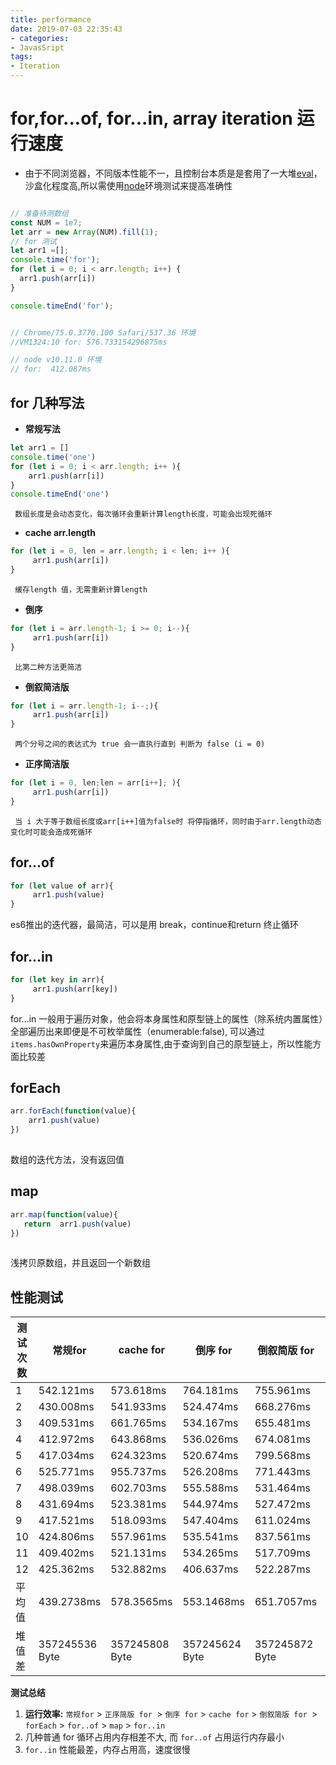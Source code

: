 ```yaml
---
title: performance
date: 2019-07-03 22:35:43
- categories:
- JavasSript
tags: 
- Iteration
---
```

# for,for...of, for...in, array iteration 运行速度
- 由于不同浏览器，不同版本性能不一，且控制台本质是是套用了一大堆[eval](https://www.zhihu.com/question/29352114/answer/44050599)，沙盒化程度高,所以需使用[node](https://nodejs.org/en/)环境测试来提高准确性
```javascript

// 准备待测数组
const NUM = 1e7;
let arr = new Array(NUM).fill(1);
// for 测试
let arr1 =[];
console.time('for');
for (let i = 0; i < arr.length; i++) {
  arr1.push(arr[i])
}

console.timeEnd('for');


// Chrome/75.0.3770.100 Safari/537.36 环境
//VM1324:10 for: 576.733154296875ms

// node v10.11.0 环境 
// for:  412.087ms
```

## for 几种写法

- **常规写法**
```javascript
let arr1 = []
console.time('one')
for (let i = 0; i < arr.length; i++ ){
    arr1.push(arr[i])
}
console.timeEnd('one')

```
     数组长度是会动态变化，每次循环会重新计算length长度，可能会出现死循环

- **cache arr.length**
```javascript
for (let i = 0, len = arr.length; i < len; i++ ){
     arr1.push(arr[i])
}
```
     缓存length 值，无需重新计算length

- **倒序**
```javascript
for (let i = arr.length-1; i >= 0; i--){
     arr1.push(arr[i])
}
```
     比第二种方法更简洁

-  **倒叙简洁版**
```javascript
for (let i = arr.length-1; i--;){
     arr1.push(arr[i])
}
```
     两个分号之间的表达式为 true 会一直执行直到 判断为 false (i = 0)

- **正序简洁版**
```javascript
for (let i = 0, len;len = arr[i++]; ){
     arr1.push(arr[i])
}
```
     当 i 大于等于数组长度或arr[i++]值为false时 将停指循环，同时由于arr.length动态变化时可能会造成死循环

## for...of
```javascript
for (let value of arr){
     arr1.push(value)
}
```
es6推出的迭代器，最简洁，可以是用 break，continue和return 终止循环

## for...in
```javascript
for (let key in arr){
     arr1.push(arr[key])
}
```
for...in 一般用于遍历对象，他会将本身属性和原型链上的属性（除系统内置属性）全部遍历出来即便是不可枚举属性（enumerable:false), 可以通过 `items.hasOwnProperty`来遍历本身属性,由于查询到自己的原型链上，所以性能方面比较差

## forEach
```javascript
arr.forEach(function(value){
    arr1.push(value)
})
     
```
数组的迭代方法，没有返回值

## map 
```javascript
arr.map(function(value){
   return  arr1.push(value)
})
     
```
浅拷贝原数组，并且返回一个新数组

## 性能测试



| 测试次数 | 常规for | cache for | 倒序 for | 倒叙简版 for | 正序简版 for | for..of | for..in | forEach | map |
| ------ | ------ | ------ | ------ | ------ | ------ | ------ |------ |------ |------ |
| 1 | 542.121ms | 573.618ms | 764.181ms | 755.961ms | 571.464ms | 945.199ms | 4077.020ms | 625.859ms |3573.946ms |
| 2 | 430.008ms | 541.933ms | 524.474ms | 668.276ms | 553.475ms | 897.442ms | 4402.246ms | 605.271ms |2732.859ms |
| 3 | 409.531ms | 661.765ms | 534.167ms | 655.481ms | 600.939ms | 1141.093ms| 3806.704ms | 584.712ms |2779.192ms |
| 4 | 412.972ms | 643.868ms | 536.026ms | 674.081ms | 725.149ms | 930.655ms | 3201.387ms | 599.780ms |3152.499ms |
| 5 | 417.034ms | 624.323ms | 520.674ms | 799.568ms | 574.713ms | 943.449ms | 3261.512ms | 587.182ms |2954.195ms |
| 6 | 525.771ms | 955.737ms | 526.208ms | 771.443ms | 531.962ms | 954.199ms | 4351.009ms | 608.264ms |2888.752ms |
| 7 | 498.039ms | 602.703ms | 555.588ms | 531.464ms | 541.599ms | 916.678ms | 3264.334ms | 596.168ms |2834.663ms |
| 8 | 431.694ms | 523.381ms | 544.974ms | 527.472ms | 517.833ms | 1049.283ms| 3744.972ms | 600.286ms |3467.499ms |
| 9 | 417.521ms | 518.093ms | 547.404ms | 611.024ms | 594.503ms | 767.059ms | 4979.348ms | 601.420ms |3638.023ms |
|10 | 424.806ms | 557.961ms | 535.541ms |  837.561ms| 541.882ms | 772.686ms | 3284.424ms | 602.443ms |3599.642ms |
|11 | 409.402ms | 521.131ms | 534.265ms | 517.709ms | 551.397ms | 752.101ms | 3228.123ms | 629.625ms |3535.545ms |
|12 | 425.362ms | 532.882ms | 406.637ms | 522.287ms | 570.259ms | 914.135ms | 3449.256ms | 800.857ms |3429.123ms |
|平均值 | 439.2738ms | 578.3565ms |553.1468ms |651.7057ms| 507.8718ms | 909.0785ms | 3,686.96ms | 605.6298ms | 3,221.5056ms |
|堆值差 | 357245536 Byte | 357245808 Byte | 357245624 Byte | 357245872 Byte | 357246824 Byte | 199268080 Byte |757187208 Byte|357244456 Byte | 437247640 Byte | 


**测试总结**
1. **运行效率:** `常规for` > `正序简版 for `> `倒序 for` > `cache for` > `倒叙简版 for `> `forEach` > `for..of`	> `map` > `for..in`
2. 几种普通 for 循环占用内存相差不大, 而 `for..of` 占用运行内存最小 
3. `for..in` 性能最差，内存占用高，速度很慢


